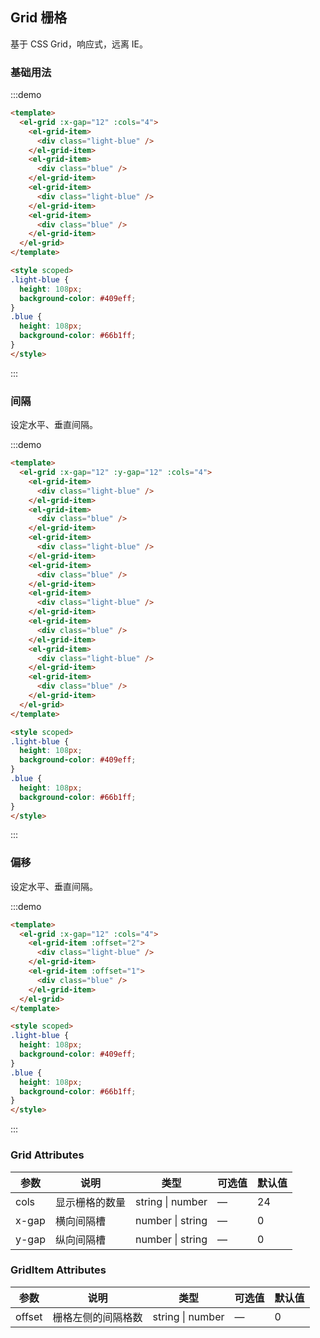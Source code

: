 ## Grid 栅格

基于 CSS Grid，响应式，远离 IE。

### 基础用法

:::demo

```html
<template>
  <el-grid :x-gap="12" :cols="4">
    <el-grid-item>
      <div class="light-blue" />
    </el-grid-item>
    <el-grid-item>
      <div class="blue" />
    </el-grid-item>
    <el-grid-item>
      <div class="light-blue" />
    </el-grid-item>
    <el-grid-item>
      <div class="blue" />
    </el-grid-item>
  </el-grid>
</template>

<style scoped>
.light-blue {
  height: 108px;
  background-color: #409eff;
}
.blue {
  height: 108px;
  background-color: #66b1ff;
}
</style>
```

:::

### 间隔

设定水平、垂直间隔。

:::demo

```html
<template>
  <el-grid :x-gap="12" :y-gap="12" :cols="4">
    <el-grid-item>
      <div class="light-blue" />
    </el-grid-item>
    <el-grid-item>
      <div class="blue" />
    </el-grid-item>
    <el-grid-item>
      <div class="light-blue" />
    </el-grid-item>
    <el-grid-item>
      <div class="blue" />
    </el-grid-item>
    <el-grid-item>
      <div class="light-blue" />
    </el-grid-item>
    <el-grid-item>
      <div class="blue" />
    </el-grid-item>
    <el-grid-item>
      <div class="light-blue" />
    </el-grid-item>
    <el-grid-item>
      <div class="blue" />
    </el-grid-item>
  </el-grid>
</template>

<style scoped>
.light-blue {
  height: 108px;
  background-color: #409eff;
}
.blue {
  height: 108px;
  background-color: #66b1ff;
}
</style>
```

:::

### 偏移

设定水平、垂直间隔。

:::demo

```html
<template>
  <el-grid :x-gap="12" :cols="4">
    <el-grid-item :offset="2">
      <div class="light-blue" />
    </el-grid-item>
    <el-grid-item :offset="1">
      <div class="blue" />
    </el-grid-item>
  </el-grid>
</template>

<style scoped>
.light-blue {
  height: 108px;
  background-color: #409eff;
}
.blue {
  height: 108px;
  background-color: #66b1ff;
}
</style>
```

:::

### Grid Attributes

| 参数  | 说明           | 类型             | 可选值 | 默认值 |
| ----- | -------------- | ---------------- | ------ | ------ |
| cols  | 显示栅格的数量 | string \| number | —      | 24     |
| x-gap | 横向间隔槽     | number \| string | —      | 0      |
| y-gap | 纵向间隔槽     | number \| string | —      | 0      |

### GridItem Attributes

| 参数   | 说明               | 类型             | 可选值 | 默认值 |
| ------ | ------------------ | ---------------- | ------ | ------ |
| offset | 栅格左侧的间隔格数 | string \| number | —      | 0      |
